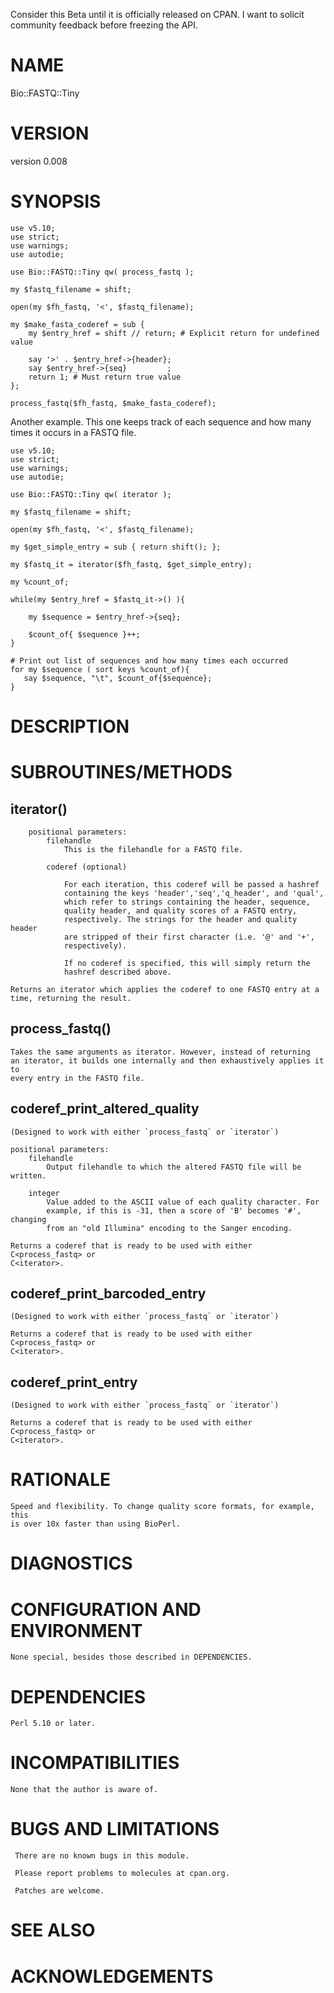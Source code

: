 Consider this Beta until it is officially released on CPAN. I want to solicit
community feedback before freezing the API.

# NAME

Bio::FASTQ::Tiny

# VERSION

version 0.008

# SYNOPSIS

    use v5.10;
    use strict;
    use warnings;
    use autodie;

    use Bio::FASTQ::Tiny qw( process_fastq );

    my $fastq_filename = shift;

    open(my $fh_fastq, '<', $fastq_filename);

    my $make_fasta_coderef = sub {
        my $entry_href = shift // return; # Explicit return for undefined value

        say '>' . $entry_href->{header};
        say $entry_href->{seq}         ;
        return 1; # Must return true value
    };

    process_fastq($fh_fastq, $make_fasta_coderef);

Another example. This one keeps track of each sequence and how many times it
occurs in a FASTQ file.

    use v5.10;
    use strict;
    use warnings;
    use autodie;

    use Bio::FASTQ::Tiny qw( iterator );

    my $fastq_filename = shift;

    open(my $fh_fastq, '<', $fastq_filename);

    my $get_simple_entry = sub { return shift(); };

    my $fastq_it = iterator($fh_fastq, $get_simple_entry);

    my %count_of;

    while(my $entry_href = $fastq_it->() ){

        my $sequence = $entry_href->{seq};

        $count_of{ $sequence }++;
    }

    # Print out list of sequences and how many times each occurred
    for my $sequence ( sort keys %count_of){
       say $sequence, "\t", $count_of{$sequence};
    }

# DESCRIPTION

# SUBROUTINES/METHODS

## iterator()

        positional parameters:
            filehandle
                This is the filehandle for a FASTQ file.

            coderef (optional)

                For each iteration, this coderef will be passed a hashref
                containing the keys 'header','seq','q_header', and 'qual',
                which refer to strings containing the header, sequence,
                quality header, and quality scores of a FASTQ entry,
                respectively. The strings for the header and quality header
                are stripped of their first character (i.e. '@' and '+',
                respectively).

                If no coderef is specified, this will simply return the
                hashref described above.

    Returns an iterator which applies the coderef to one FASTQ entry at a
    time, returning the result.

## process\_fastq()

    Takes the same arguments as iterator. However, instead of returning
    an iterator, it builds one internally and then exhaustively applies it to
    every entry in the FASTQ file.

## coderef\_print\_altered\_quality
    (Designed to work with either `process_fastq` or `iterator`)

    positional parameters:
        filehandle
            Output filehandle to which the altered FASTQ file will be written.

        integer
            Value added to the ASCII value of each quality character. For
            example, if this is -31, then a score of 'B' becomes '#', changing
            from an "old Illumina" encoding to the Sanger encoding.

    Returns a coderef that is ready to be used with either C<process_fastq> or
    C<iterator>.

## coderef\_print\_barcoded\_entry
    (Designed to work with either `process_fastq` or `iterator`)

    Returns a coderef that is ready to be used with either C<process_fastq> or
    C<iterator>.

## coderef\_print\_entry
    (Designed to work with either `process_fastq` or `iterator`)

    Returns a coderef that is ready to be used with either C<process_fastq> or
    C<iterator>.

# RATIONALE

    Speed and flexibility. To change quality score formats, for example, this
    is over 10x faster than using BioPerl.

# DIAGNOSTICS

# CONFIGURATION AND ENVIRONMENT

    None special, besides those described in DEPENDENCIES.

# DEPENDENCIES

    Perl 5.10 or later.

# INCOMPATIBILITIES

    None that the author is aware of.

# BUGS AND LIMITATIONS

     There are no known bugs in this module.

     Please report problems to molecules at cpan.org.

     Patches are welcome.

# SEE ALSO

# ACKNOWLEDGEMENTS
